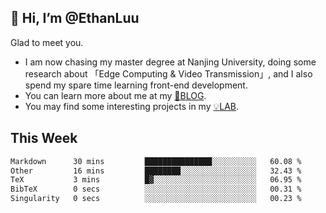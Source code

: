 ## 👋 Hi, I’m @EthanLuu

Glad to meet you.

- I am now chasing my master degree at Nanjing University, doing some research about 「Edge Computing & Video Transmission」, and I also spend my spare time learning front-end development.
- You can learn more about me at my [📝BLOG](https://blog.ethanloo.cn).
- You may find some interesting projects in my [💡LAB](https://lab.ethanloo.cn).

## This Week
<!--START_SECTION:waka-->

```txt
Markdown      30 mins         ███████████████░░░░░░░░░░   60.08 %
Other         16 mins         ████████░░░░░░░░░░░░░░░░░   32.43 %
TeX           3 mins          █▓░░░░░░░░░░░░░░░░░░░░░░░   06.95 %
BibTeX        0 secs          ░░░░░░░░░░░░░░░░░░░░░░░░░   00.31 %
Singularity   0 secs          ░░░░░░░░░░░░░░░░░░░░░░░░░   00.23 %
```

<!--END_SECTION:waka-->

